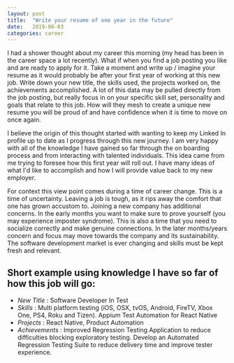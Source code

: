 ```yaml
---
layout: post
title:  "Write your resume of one year in the future"
date:   2019-06-03
categories: career
---
```


I had a shower thought about my career this morning (my head has been in the career space a lot recently). What if when you find a job posting you like and are ready to apply for it. Take a moment and write up / imagine your resume as it would probably be after your first year of working at this new job. Write down your new title, the skills used, the projects worked on, the achievements accomplished. A lot of this data may be pulled directly from the job posting, but really focus in on your specific skill set, personality and goals that relate to this job. How will they mesh to create a unique new resume you will be proud of and have confidence when it is time to move on once again.

I believe the origin of this thought started with wanting to keep my Linked In profile up to date as I progress through this new journey. I am very happy with all of the knowledge I have gained so far through the on boarding process and from interacting with talented individuals. This idea came from me trying to foresee how this first year will roll out. I have many ideas of what I'd like to accomplish and how I will provide value back to my new employer.

For context this view point comes during a time of career change. This is a time of uncertainty. Leaving a job is tough, as it rips away the comfort that one has grown accustom to. Joining a new company has additional concerns. In the early months you want to make sure to prove yourself (you may experience imposter syndrome). This is also a time that you need to socialize correctly and make genuine connections. In the later months/years concern and focus may move towards the company and its sustainability. The software development market is ever changing and skills must be kept fresh and relevant.

Short example using knowledge I have so far of how this job will go:
---
* *New Title* : Software Developer In Test
* *Skills* : Multi platform testing (iOS, OSX, tvOS, Android, FireTV, Xbox One, PS4, Roku and Tizen). Appium Test Automation for React Native
* *Projects* : React Native, Product Automation
* *Achievements* : Improved Regression Testing Application to reduce difficulties blocking exploratory testing. Develop an Automated Regression Testing Suite to reduce delivery time and improve tester experience.